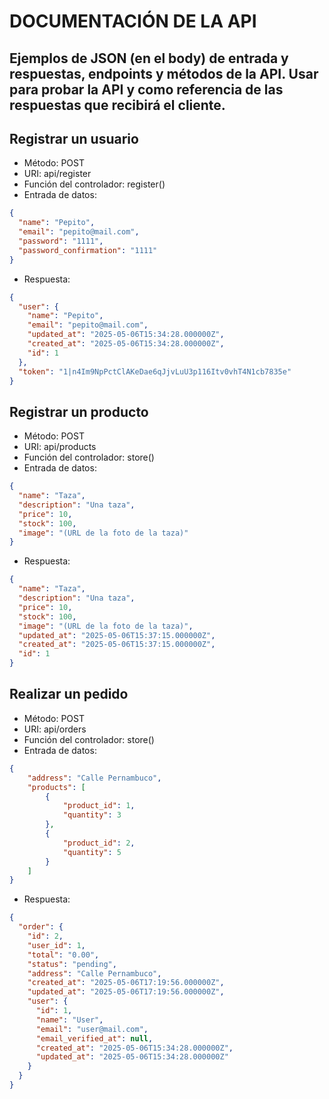 # DOCUMENTACIÓN DE LA API
Ejemplos de JSON (en el body) de entrada y respuestas, endpoints y métodos de la API. Usar para probar la API y como referencia de las respuestas que recibirá el cliente.
---
## Registrar un usuario
- Método: POST
- URI: api/register
- Función del controlador: register()
- Entrada de datos:
```json
{
  "name": "Pepito",
  "email": "pepito@mail.com",
  "password": "1111",
  "password_confirmation": "1111"
}
```
- Respuesta:
```json
{
  "user": {
    "name": "Pepito",
    "email": "pepito@mail.com",
    "updated_at": "2025-05-06T15:34:28.000000Z",
    "created_at": "2025-05-06T15:34:28.000000Z",
    "id": 1
  },
  "token": "1|n4Im9NpPctClAKeDae6qJjvLuU3p116Itv0vhT4N1cb7835e"
}
```

## Registrar un producto
- Método: POST
- URI: api/products
- Función del controlador: store()
- Entrada de datos:
```json
{
  "name": "Taza",
  "description": "Una taza",
  "price": 10,
  "stock": 100,
  "image": "(URL de la foto de la taza)"
}
```
- Respuesta:
```json
{
  "name": "Taza",
  "description": "Una taza",
  "price": 10,
  "stock": 100,
  "image": "(URL de la foto de la taza)",
  "updated_at": "2025-05-06T15:37:15.000000Z",
  "created_at": "2025-05-06T15:37:15.000000Z",
  "id": 1
}
```

## Realizar un pedido
- Método: POST
- URI: api/orders
- Función del controlador: store()
- Entrada de datos:
```json
{
    "address": "Calle Pernambuco",
    "products": [
        {
            "product_id": 1,
            "quantity": 3
        },
        {
            "product_id": 2,
            "quantity": 5
        }
    ]
}
```
- Respuesta:
```json
{
  "order": {
    "id": 2,
    "user_id": 1,
    "total": "0.00",
    "status": "pending",
    "address": "Calle Pernambuco",
    "created_at": "2025-05-06T17:19:56.000000Z",
    "updated_at": "2025-05-06T17:19:56.000000Z",
    "user": {
      "id": 1,
      "name": "User",
      "email": "user@mail.com",
      "email_verified_at": null,
      "created_at": "2025-05-06T15:34:28.000000Z",
      "updated_at": "2025-05-06T15:34:28.000000Z"
    }
  }
}
```
